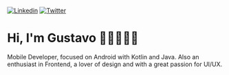 [![Linkedin](https://img.shields.io/badge/Linkedin-0E76A8?style=for-the-badge&logo=linkedin&logoColor=FFFFFF)](https://www.linkedin.com/in/gustavofariaa)
[![Twitter](https://img.shields.io/badge/Twitter-1DA1F2?style=for-the-badge&logo=twitter&logoColor=FFFFFF)](https://twitter.com/gufariaa)

# Hi, I'm Gustavo 👋🏻👨🏻‍💻

Mobile Developer, focused on Android with Kotlin and Java. Also an enthusiast in Frontend, a lover of design and with a great passion for UI/UX.

